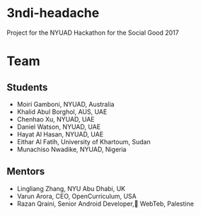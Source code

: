 # 3ndi-headache
Project for the NYUAD Hackathon for the Social Good 2017

# Team
## Students
* Moiri Gamboni, NYUAD, Australia
* Khalid Abul Borghol, AUS, UAE
* Chenhao Xu, NYUAD, UAE 
* Daniel Watson, NYUAD, UAE
* Hayat Al Hasan, NYUAD, UAE 
* Eithar Al Fatih, University of Khartoum, Sudan 
* Munachiso Nwadike, NYUAD, Nigeria

## Mentors
* Lingliang Zhang, NYU Abu Dhabi, UK
* Varun Arora, CEO, OpenCurriculum, USA 
* Razan Qraini, Senior Android Developer, ًWebTeb, Palestine
